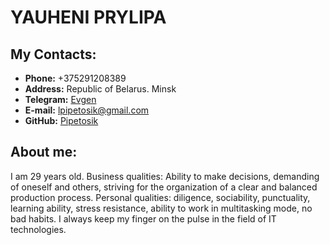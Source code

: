 # YAUHENI PRYLIPA
## My Contacts:
* **Phone:** +375291208389
* **Address:** Republic of Belarus. Minsk
* **Telegram:** [Evgen](https://t.me/PriEvg "Telegram Account")
* **E-mail:** lpipetosik@gmail.com
* **GitHub:**  [Pipetosik](https://https://github.com/Pipetosik "GitHub Account")

## About me:

I am 29 years old.
Business qualities: Ability to make decisions, demanding of oneself and others, striving for the organization of a clear and balanced production process.
Personal qualities: diligence, sociability, punctuality, learning ability, stress resistance, ability to work in multitasking mode, no bad habits.
I always keep my finger on the pulse in the field of IT technologies.